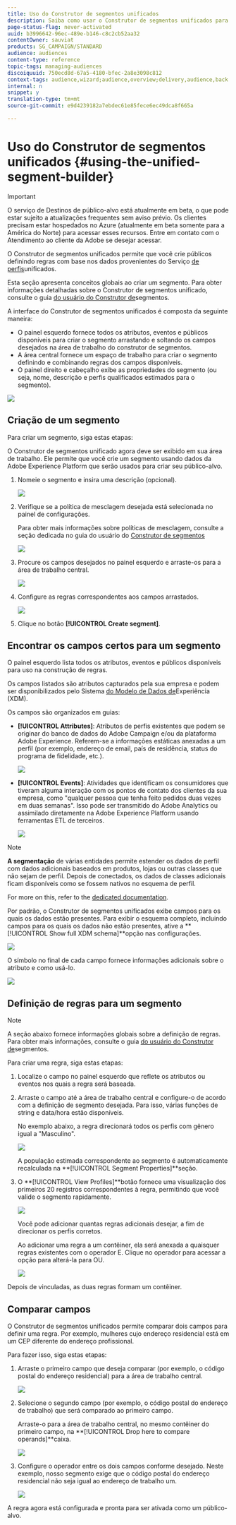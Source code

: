```yaml
---
title: Uso do Construtor de segmentos unificados
description: Saiba como usar o Construtor de segmentos unificados para criar públicos-alvo.
page-status-flag: never-activated
uuid: b3996642-96ec-489e-b146-c8c2cb52aa32
contentOwner: sauviat
products: SG_CAMPAIGN/STANDARD
audience: audiences
content-type: reference
topic-tags: managing-audiences
discoiquuid: 750ecd8d-67a5-4180-bfec-2a8e3098c812
context-tags: audience,wizard;audience,overview;delivery,audience,back
internal: n
snippet: y
translation-type: tm+mt
source-git-commit: e9d4239182a7ebdec61e85fece6ec49dca8f665a

---
```



# Uso do Construtor de segmentos unificados {#using-the-unified-segment-builder}

>[!IMPORTANT]
>
>O serviço de Destinos de público-alvo está atualmente em beta, o que pode estar sujeito a atualizações frequentes sem aviso prévio. Os clientes precisam estar hospedados no Azure (atualmente em beta somente para a América do Norte) para acessar esses recursos. Entre em contato com o Atendimento ao cliente da Adobe se desejar acessar.

O Construtor de segmentos unificados permite que você crie públicos definindo regras com base nos dados provenientes do Serviço [de perfis](https://www.adobe.io/apis/experienceplatform/home/profile-identity-segmentation.html)unificados.

Esta seção apresenta conceitos globais ao criar um segmento. Para obter informações detalhadas sobre o Construtor de segmentos unificado, consulte o guia [do usuário do Construtor de](https://www.adobe.io/apis/experienceplatform/home/profile-identity-segmentation/profile-identity-segmentation-services.html#!api-specification/markdown/narrative/technical_overview/segmentation/segment-builder-guide.md)segmentos.

A interface do Construtor de segmentos unificados é composta da seguinte maneira:

* O painel esquerdo fornece todos os atributos, eventos e públicos disponíveis para criar o segmento arrastando e soltando os campos desejados na área de trabalho do construtor de segmentos.
* A área central fornece um espaço de trabalho para criar o segmento definindo e combinando regras dos campos disponíveis.
* O painel direito e cabeçalho exibe as propriedades do segmento (ou seja, nome, descrição e perfis qualificados estimados para o segmento).

![](assets/aep_audiences_interface.png)

## Criação de um segmento

Para criar um segmento, siga estas etapas:

O Construtor de segmentos unificado agora deve ser exibido em sua área de trabalho. Ele permite que você crie um segmento usando dados da Adobe Experience Platform que serão usados para criar seu público-alvo.

1. Nomeie o segmento e insira uma descrição (opcional).

   ![](assets/aep_audiences_creation_edit_name.png)

1. Verifique se a política de mesclagem desejada está selecionada no painel de configurações.

   Para obter mais informações sobre políticas de mesclagem, consulte a seção dedicada no guia do usuário do [Construtor de segmentos](https://www.adobe.io/apis/experienceplatform/home/profile-identity-segmentation/profile-identity-segmentation-services.html#!api-specification/markdown/narrative/technical_overview/segmentation/segment-builder-guide.md)

   ![](assets/aep_audiences_mergepolicy.png)

1. Procure os campos desejados no painel esquerdo e arraste-os para a área de trabalho central.

   ![](assets/aep_audiences_dragfield.png)

1. Configure as regras correspondentes aos campos arrastados.

   ![](assets/aep_audiences_configure_rules.png)

1. Clique no botão **[!UICONTROL Create segment]**.

## Encontrar os campos certos para um segmento

O painel esquerdo lista todos os atributos, eventos e públicos disponíveis para uso na construção de regras.

Os campos listados são atributos capturados pela sua empresa e podem ser disponibilizados pelo Sistema [do Modelo de Dados de](https://www.adobe.io/apis/experienceplatform/home/xdm.html)Experiência (XDM).

Os campos são organizados em guias:

* **[!UICONTROL Attributes]**: Atributos de perfis existentes que podem se originar do banco de dados do Adobe Campaign e/ou da plataforma Adobe Experience. Referem-se a informações estáticas anexadas a um perfil (por exemplo, endereço de email, país de residência, status do programa de fidelidade, etc.).

   ![](assets/aep_audiences_attributestab.png)

* **[!UICONTROL Events]**: Atividades que identificam os consumidores que tiveram alguma interação com os pontos de contato dos clientes da sua empresa, como &quot;qualquer pessoa que tenha feito pedidos duas vezes em duas semanas&quot;. Isso pode ser transmitido do Adobe Analytics ou assimilado diretamente na Adobe Experience Platform usando ferramentas ETL de terceiros.

   ![](assets/aep_audiences_eventstab.png)

>[!NOTE]
>
>**A segmentação** de várias entidades permite estender os dados de perfil com dados adicionais baseados em produtos, lojas ou outras classes que não sejam de perfil. Depois de conectados, os dados de classes adicionais ficam disponíveis como se fossem nativos no esquema de perfil.
>
>For more on this, refer to the [dedicated documentation](https://www.adobe.io/apis/experienceplatform/home/profile-identity-segmentation/profile-identity-segmentation-services.html#!api-specification/markdown/narrative/tutorials/segmentation/multi_entity_segmentation.md).

Por padrão, o Construtor de segmentos unificados exibe campos para os quais os dados estão presentes. Para exibir o esquema completo, incluindo campos para os quais os dados não estão presentes, ative a **[!UICONTROL Show full XDM schema]**opção nas configurações.

![](assets/aep_audiences_populatedfields.png)

O símbolo no final de cada campo fornece informações adicionais sobre o atributo e como usá-lo.

![](assets/aep_audiences_isymbol.png)

## Definição de regras para um segmento

>[!NOTE]
>
>A seção abaixo fornece informações globais sobre a definição de regras. Para obter mais informações, consulte o guia [do usuário do Construtor de](https://www.adobe.io/apis/experienceplatform/home/profile-identity-segmentation/profile-identity-segmentation-services.html#!api-specification/markdown/narrative/technical_overview/segmentation/segment-builder-guide.md)segmentos.

Para criar uma regra, siga estas etapas:

1. Localize o campo no painel esquerdo que reflete os atributos ou eventos nos quais a regra será baseada.

1. Arraste o campo até a área de trabalho central e configure-o de acordo com a definição de segmento desejada. Para isso, várias funções de string e data/hora estão disponíveis.

   No exemplo abaixo, a regra direcionará todos os perfis com gênero igual a &quot;Masculino&quot;.

   ![](assets/aep_audiences_malegender.png)

   A população estimada correspondente ao segmento é automaticamente recalculada na **[!UICONTROL Segment Properties]**seção.

1. O **[!UICONTROL View Profiles]**botão fornece uma visualização dos primeiros 20 registros correspondentes à regra, permitindo que você valide o segmento rapidamente.

   ![](assets/aep_audiences_samplepreview.png)

   Você pode adicionar quantas regras adicionais desejar, a fim de direcionar os perfis corretos.

   Ao adicionar uma regra a um contêiner, ela será anexada a quaisquer regras existentes com o operador E. Clique no operador para acessar a opção para alterá-la para OU.

   ![](assets/aep_audiences_andoperator.png)

Depois de vinculadas, as duas regras formam um contêiner.

## Comparar campos

O Construtor de segmentos unificados permite comparar dois campos para definir uma regra. Por exemplo, mulheres cujo endereço residencial está em um CEP diferente do endereço profissional.

Para fazer isso, siga estas etapas:

1. Arraste o primeiro campo que deseja comparar (por exemplo, o código postal do endereço residencial) para a área de trabalho central.

   ![](assets/aep_audiences_comparing_1.png)

1. Selecione o segundo campo (por exemplo, o código postal do endereço de trabalho) que será comparado ao primeiro campo.

   Arraste-o para a área de trabalho central, no mesmo contêiner do primeiro campo, na **[!UICONTROL Drop here to compare operands]**caixa.

   ![](assets/aep_audiences_comparing_2.png)

1. Configure o operador entre os dois campos conforme desejado. Neste exemplo, nosso segmento exige que o código postal do endereço residencial não seja igual ao endereço de trabalho um.

   ![](assets/aep_audiences_comparing_3.png)

A regra agora está configurada e pronta para ser ativada como um público-alvo.
